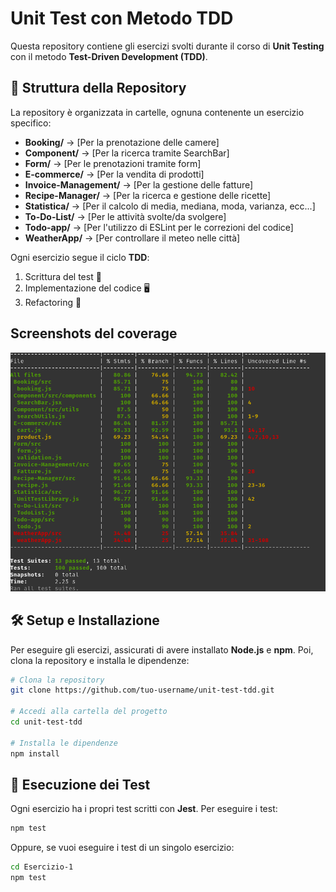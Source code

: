 # Unit Test con Metodo TDD

Questa repository contiene gli esercizi svolti durante il corso di **Unit Testing** con il metodo **Test-Driven Development (TDD)**.

## 📁 Struttura della Repository
La repository è organizzata in cartelle, ognuna contenente un esercizio specifico:

- **Booking/** → [Per la prenotazione delle camere]
- **Component/** → [Per la ricerca tramite SearchBar]
- **Form/** → [Per le prenotazioni tramite form]
- **E-commerce/** → [Per la vendita di prodotti]
- **Invoice-Management/** → [Per la gestione delle fatture]
- **Recipe-Manager/** → [Per la ricerca e gestione delle ricette]
- **Statistica/** → [Per il calcolo di media, mediana, moda, varianza, ecc...]
- **To-Do-List/** → [Per le attività svolte/da svolgere]
- **Todo-app/** → [Per l'utilizzo di ESLint per le correzioni del codice]
- **WeatherApp/** → [Per controllare il meteo nelle città]

Ogni esercizio segue il ciclo **TDD**:
1. Scrittura del test 🧪
2. Implementazione del codice 🖥️
3. Refactoring 🔄

## Screenshots del coverage

![Screenshot del risultato del coverage](./images/Coverage.png)

## 🛠️ Setup e Installazione
Per eseguire gli esercizi, assicurati di avere installato **Node.js** e **npm**. Poi, clona la repository e installa le dipendenze:

```bash
# Clona la repository
git clone https://github.com/tuo-username/unit-test-tdd.git

# Accedi alla cartella del progetto
cd unit-test-tdd

# Installa le dipendenze
npm install
```

## 🚀 Esecuzione dei Test
Ogni esercizio ha i propri test scritti con **Jest**. Per eseguire i test:

```bash
npm test
```

Oppure, se vuoi eseguire i test di un singolo esercizio:

```bash
cd Esercizio-1
npm test
```

